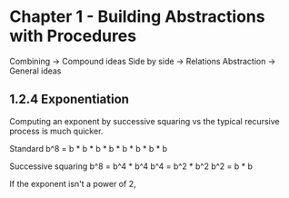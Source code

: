 # Chapter 1 - Building Abstractions with Procedures
Combining ->  Compound ideas
Side by side -> Relations
Abstraction -> General ideas

## 1.2.4 Exponentiation
Computing an exponent by successive squaring vs the typical recursive process is much quicker.

Standard
b^8 = b * b * b * b * b * b * b * b

Successive squaring
b^8 = b^4 * b^4
b^4 = b^2 * b^2
b^2 = b * b

If the exponent isn't a power of 2, 

